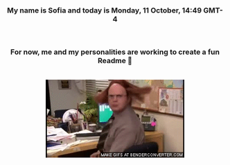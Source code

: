 


<div align="center">
<h3 >My name is Sofia and today is Monday, 11 October, 14:49 GMT-4</h3><br>
<h3 >For now, me and my personalities are working to create a fun Readme 👋
</h3><br>
<img src='img/dwight.gif' alt='working...'/>
</div>
